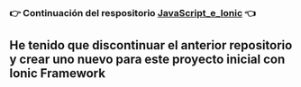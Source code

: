 ### :point_right: Continuación del respositorio [JavaScript_e_Ionic](https://github.com/Quiviro/JavaScript_e_Ionic) :point_left:

## He tenido que discontinuar el anterior repositorio y crear uno nuevo para este proyecto inicial con Ionic Framework
